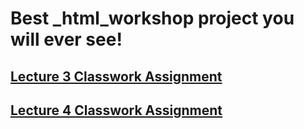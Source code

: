 # Best _html_workshop project you will ever see!

<h2><a href="https://github.com/RedWideWeb/_html_workshop/tree/main/Lecture%203%20Classwork%20Assignment">Lecture 3 Classwork Assignment</a></h2>
<h2><a href="https://github.com/RedWideWeb/_html_workshop/tree/main/Lecture%204%20Classwork%20Assignment">Lecture 4 Classwork Assignment</a></h2>